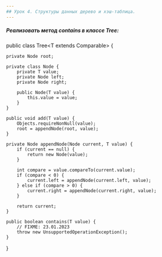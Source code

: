 ```yaml
---
## Урок 4. Структуры данных дерево и хэш-таблица.
---
```

##### _Реализовать метод contains в классе Tree:_

public class Tree<T extends Comparable<T>> {

    private Node root;

    private class Node {
        private T value;
        private Node left;
        private Node right;

        public Node(T value) {
            this.value = value;
        }
    }

    public void add(T value) {
        Objects.requireNonNull(value);
        root = appendNode(root, value);
    }

    private Node appendNode(Node current, T value) {
        if (current == null) {
            return new Node(value);
        }

        int compare = value.compareTo(current.value);
        if (compare < 0) {
            current.left = appendNode(current.left, value);
        } else if (compare > 0) {
            current.right = appendNode(current.right, value);
        }

        return current;
    }

    public boolean contains(T value) {
        // FIXME: 23.01.2023 
        throw new UnsupportedOperationException();
    }

}
